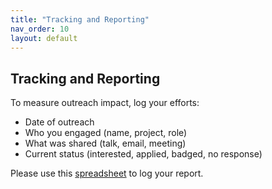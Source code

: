 ```yaml
---
title: "Tracking and Reporting"
nav_order: 10
layout: default
---
```



## Tracking and Reporting

To measure outreach impact, log your efforts:

- Date of outreach  
- Who you engaged (name, project, role)  
- What was shared (talk, email, meeting)  
- Current status (interested, applied, badged, no response)  

Please use this [spreadsheet](https://docs.google.com/spreadsheets/d/1eFjalXuNnkXWPzXxx6UgUgyCZeknFtORKuC3VGTDBhM/edit?gid=0#gid=0) to log your report.
